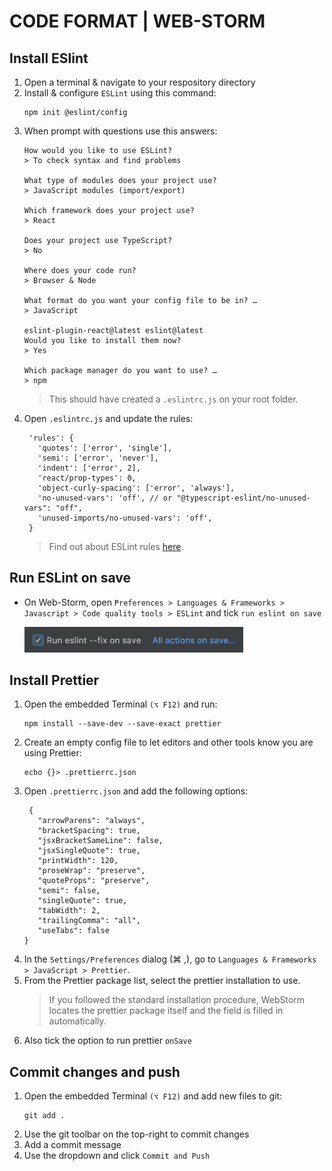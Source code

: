 # CODE FORMAT | WEB-STORM

## Install ESlint
1. Open a terminal & navigate to your respository directory
2. Install & configure `ESLint` using this command:
    ```
    npm init @eslint/config
    ```
3. When prompt with questions use this answers:  
    ```
    How would you like to use ESLint?
    > To check syntax and find problems
    
    What type of modules does your project use? 
    > JavaScript modules (import/export)
   
    Which framework does your project use? 
    > React
   
    Does your project use TypeScript?
    > No 
   
    Where does your code run?
    > Browser & Node

    What format do you want your config file to be in? … 
    > JavaScript

    eslint-plugin-react@latest eslint@latest
    Would you like to install them now?
    > Yes
   
    Which package manager do you want to use? … 
    > npm
    ````
   > This should have created a `.eslintrc.js` on your root folder.
4. Open `.eslintrc.js` and update the rules:
   ```
    'rules': {
      'quotes': ['error', 'single'],
      'semi': ['error', 'never'],
      'indent': ['error', 2],
      'react/prop-types': 0,
      'object-curly-spacing': ['error', 'always'],
      'no-unused-vars': 'off', // or "@typescript-eslint/no-unused-vars": "off",
      'unused-imports/no-unused-vars': 'off',
    }
   ```
   > Find out about ESLint rules [here](https://eslint.org/docs/latest/rules/).

## Run ESLint on save
- On Web-Storm, open `Preferences > Languages & Frameworks > Javascript > Code quality tools > ESLint` and tick `run eslint on save`
  
    <img src="../imgs/run_eslint_onsave.png" alt="drawing" width="350"/>

## Install Prettier
1. Open the embedded Terminal `(⌥ F12)` and run:
    ```
    npm install --save-dev --save-exact prettier
    ```
2. Create an empty config file to let editors and other tools know you are using Prettier:
    ```
    echo {}> .prettierrc.json
    ```
3. Open `.prettierrc.json` and add the following options:
   ```
    {
      "arrowParens": "always",
      "bracketSpacing": true,
      "jsxBracketSameLine": false,
      "jsxSingleQuote": true,
      "printWidth": 120,
      "proseWrap": "preserve",
      "quoteProps": "preserve",
      "semi": false,
      "singleQuote": true,
      "tabWidth": 2,
      "trailingComma": "all",
      "useTabs": false
   }
    ```
4. In the `Settings/Preferences` dialog (⌘ ,), go to `Languages & Frameworks > JavaScript > Prettier`.
5. From the Prettier package list, select the prettier installation to use.
    > If you followed the standard installation procedure, WebStorm locates the prettier package itself and the field is filled in automatically.
6. Also tick the option to run prettier `onSave`

## Commit changes and push
1. Open the embedded Terminal `(⌥ F12)` and add new files to git:
   ```
   git add .
   ```
2. Use the git toolbar on the top-right to commit changes
3. Add a commit message
4. Use the dropdown and click `Commit and Push`